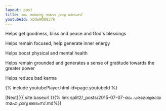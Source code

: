 ```yaml
---
layout: post
title: ഓം തസ്മൈ നമഹ ൧൦൮ ടൈംസ്
youtubeId: xDdwWO8837k
---
```

 
 
Helps get goodness, bliss and peace and God's blessings
 
Helps remain focused, help generate inner energy 
 
Helps boost physical and mental health 
 
Helps remain grounded and generates a sense of gratitude towards the greater power 
 
Helps reduce bad karma
 
 
 
 


{% include youtubePlayer.html id=page.youtubeId %}
 
[Next]({{ site.baseurl }}{% link  split2/_posts/2015-07-07-ഓം പരമേശ്വരായ നമഹ ൧൦൮ ടൈംസ്.md%})
 
